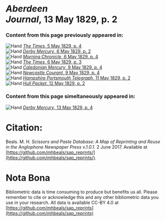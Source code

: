 # *Aberdeen Journal*, 13 May 1829, p. 2  
  
### Content from this page previously appeared in:  
![Hand](http://scissorsandpaste.net/wp-content/uploads/2017/06/smallhandpointer.png) [*The Times*, 5 May 1829, p. 4](https://mhbeals.github.io/sap_html/The-Times/The-Times-5-May-1829-p-4)  
![Hand](http://scissorsandpaste.net/wp-content/uploads/2017/06/smallhandpointer.png) [*Derby Mercury*, 6 May 1829, p. 2](https://mhbeals.github.io/sap_html/Derby-Mercury/Derby-Mercury-6-May-1829-p-2)  
![Hand](http://scissorsandpaste.net/wp-content/uploads/2017/06/smallhandpointer.png) [*Morning Chronicle*, 6 May 1829, p. 4](https://mhbeals.github.io/sap_html/Morning-Chronicle/Morning-Chronicle-6-May-1829-p-4)  
![Hand](http://scissorsandpaste.net/wp-content/uploads/2017/06/smallhandpointer.png) [*The Times*, 6 May 1829, p. 3](https://mhbeals.github.io/sap_html/The-Times/The-Times-6-May-1829-p-3)  
![Hand](http://scissorsandpaste.net/wp-content/uploads/2017/06/smallhandpointer.png) [*Caledonian Mercury*, 9 May 1829, p. 4](https://mhbeals.github.io/sap_html/Caledonian-Mercury/Caledonian-Mercury-9-May-1829-p-4)  
![Hand](http://scissorsandpaste.net/wp-content/uploads/2017/06/smallhandpointer.png) [*Newcastle Courant*, 9 May 1829, p. 4](https://mhbeals.github.io/sap_html/Newcastle-Courant/Newcastle-Courant-9-May-1829-p-4)  
![Hand](http://scissorsandpaste.net/wp-content/uploads/2017/06/smallhandpointer.png) [*Hampshire Portsmouth Telegraph*, 11 May 1829, p. 2](https://mhbeals.github.io/sap_html/Hampshire-Portsmouth-Telegraph/Hampshire-Portsmouth-Telegraph-11-May-1829-p-2)  
![Hand](http://scissorsandpaste.net/wp-content/uploads/2017/06/smallhandpointer.png) [*Hull Packet*, 12 May 1829, p. 2](https://mhbeals.github.io/sap_html/Hull-Packet/Hull-Packet-12-May-1829-p-2)  
  
### Content from this page simeltaneously appeared in:  
![Hand](http://scissorsandpaste.net/wp-content/uploads/2017/06/smallhandpointer.png) [*Derby Mercury*, 13 May 1829, p. 4](https://mhbeals.github.io/sap_html/Derby-Mercury/Derby-Mercury-13-May-1829-p-4)  


# Citation: 

Beals. M. H. *Scissors and Paste Database: A Map of Reprinting and Reuse in the Anglophone Newspaper Press v.1.0.1.* 2 June 2017. Available at [https://github.com/mhbeals/sap_reprints/](https://github.com/mhbeals/sap_reprints/). 

# Nota Bona

Bibliometric data is time consuming to produce but benefits us all. Please remember to cite or acknowledge this and any other bibliometric data you use in your research. All data is available CC-BY 4.0 at [https://github.com/mhbeals/sap_reprints](https://github.com/mhbeals/sap_reprints)